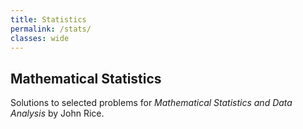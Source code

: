 ```yaml
---
title: Statistics
permalink: /stats/
classes: wide
---
```


## Mathematical Statistics

Solutions to selected problems for *Mathematical Statistics and Data Analysis* by John Rice.

